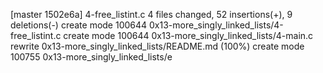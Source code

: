 [master 1502e6a] 4-free_listint.c
 4 files changed, 52 insertions(+), 9 deletions(-)
 create mode 100644 0x13-more_singly_linked_lists/4-free_listint.c
 create mode 100644 0x13-more_singly_linked_lists/4-main.c
 rewrite 0x13-more_singly_linked_lists/README.md (100%)
 create mode 100755 0x13-more_singly_linked_lists/e
